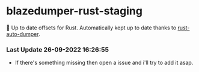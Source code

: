 # blazedumper-rust-staging

🚀 Up to date offsets for Rust. Automatically kept up to date thanks to [rust-auto-dumper](https://github.com/Akandesh/rust-auto-dumper).


### Last Update 26-09-2022 16:26:55
- If there's something missing then open a issue and i'll try to add it asap.